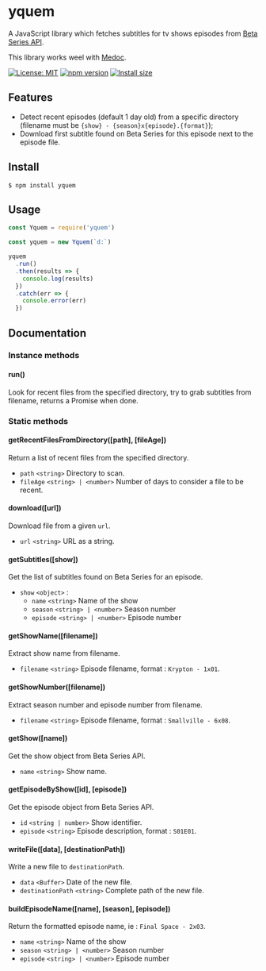 # yquem

A JavaScript library which fetches subtitles for tv shows episodes from [Beta Series API](https://www.betaseries.com/api/).

This library works weel with [Medoc](https://github.com/Wifsimster/medoc).

[![License: MIT](https://img.shields.io/badge/license-MIT-blue.svg)](https://github.com/Wifsimster/yquem/blob/master/LICENSE)
[![npm version](https://badge.fury.io/js/yquem.svg)](https://badge.fury.io/js/yquem)
[![Install size](https://packagephobia.now.sh/badge?p=yquem)](https://packagephobia.now.sh/result?p=yquem)

## Features

- Detect recent episodes (default 1 day old) from a specific directory (filename must be `{show} - {season}x{episode}.{format}`);
- Download first subtitle found on Beta Series for this episode next to the episode file.

## Install

```
$ npm install yquem
```

## Usage

```js
const Yquem = require('yquem')

const yquem = new Yquem(`d:`)

yquem
  .run()
  .then(results => {
    console.log(results)
  })
  .catch(err => {
    console.error(err)
  })
```

## Documentation

### Instance methods

#### run()

Look for recent files from the specified directory, try to grab subtitles from filename, returns a Promise when done.

### Static methods

#### getRecentFilesFromDirectory([path], [fileAge])

Return a list of recent files from the specified directory.

- `path` `<string>` Directory to scan.
- `fileAge` `<string> | <number>` Number of days to consider a file to be recent.

#### download([url])

Download file from a given `url`.

- `url` `<string>` URL as a string.

#### getSubtitles([show])

Get the list of subtitles found on Beta Series for an episode.

- `show` `<object>` :
  - `name` `<string>` Name of the show
  - `season` `<string> | <number>` Season number
  - `episode` `<string> | <number>` Episode number

#### getShowName([filename])

Extract show name from filename.

- `filename` `<string>` Episode filename, format : `Krypton - 1x01`.

#### getShowNumber([filename])

Extract season number and episode number from filename.

- `filename` `<string>` Episode filename, format : `Smallville - 6x08`.

#### getShow([name])

Get the show object from Beta Series API.

- `name` `<string>` Show name.

#### getEpisodeByShow([id], [episode])

Get the episode object from Beta Series API.

- `id` `<string | number>` Show identifier.
- `episode` `<string>` Episode description, format : `S01E01`.

#### writeFile([data], [destinationPath])

Write a new file to `destinationPath`.

- `data` `<Buffer>` Date of the new file.
- `destinationPath` `<string>` Complete path of the new file.

#### buildEpisodeName([name], [season], [episode])

Return the formatted episode name, ie : `Final Space - 2x03`.

- `name` `<string>` Name of the show
- `season` `<string> | <number>` Season number
- `episode` `<string> | <number>` Episode number
